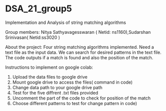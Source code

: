 # DSA_21_group5
Implementation and Analysis of string matching algorithms

Group members: Nitya Sathyavagesswaran ( Netid: ns1160),Sudarshan Srinivasan( Netid:ss3020 )

About the project: Four string matching algorithms implemented. Need a text file as the input data. We can search for desired patterns in the text file. The code outputs if a match is found and also the position of the match.


Instructions to implement on google colab:
1. Upload the data files to google drive
2. Mount google drive to access the files( command in code)
3. Change data path to your google drive path
4. Test for the five diffrent .txt files provided
5. Uncomment the part of the code to check for position of the match
6. Choose different patterns to test for change pattern in code)
